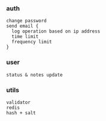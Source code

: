 ### auth
```
change password
send email {
  log operation based on ip address
  time limit
  frequency limit 
}
```

### user
```
status & notes update
```

### utils
```
validator
redis
hash + salt
```
